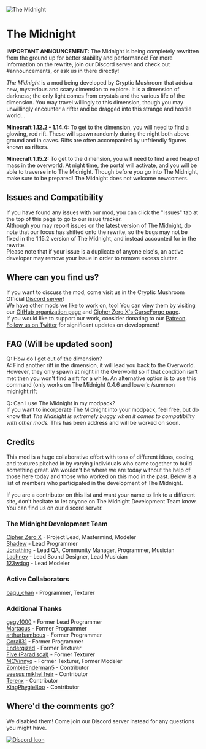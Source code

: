 ![The Midnight](https://crypticmushroom.com/assets/front-page-poster.jpg)

# **The Midnight**

**IMPORTANT ANNOUNCEMENT:** The Midnight is being completely rewritten from the ground up for better stability and performance! For more information on the rewrite, join our Discord server and check out #announcements, or ask us in there directly!

*The Midnight* is a mod being developed by Cryptic Mushroom that adds a new, mysterious and scary dimension to explore. It is a dimension of darkness; the only light comes from crystals and the various life of the dimension. You may travel willingly to this dimension, though you may unwillingly encounter a rifter and be dragged into this strange and hostile world...

**Minecraft 1.12.2 - 1.14.4:** To get to the dimension, you will need to find a glowing, red rift. These will spawn randomly during the night both above ground and in caves. Rifts are often accompanied by unfriendly figures known as rifters.

**Minecraft 1.15.2:** To get to the dimension, you will need to find a red heap of mass in the overworld. At night time, the portal will activate, and you will be able to traverse into The Midnight. Though before you go into The Midnight, make sure to be prepared! The Midnight does not welcome newcomers.

## Issues and Compatibility

If you have found any issues with our mod, you can click the "Issues" tab at the top of this page to go to our issue tracker.  
Although you may report issues on the latest version of The Midnight, do note that our focus has shifted onto the rewrite, so the bugs may not be fixed in the 1.15.2 version of The Midnight, and instead accounted for in the rewrite.  
Please note that if your issue is a duplicate of anyone else's, an active developer may remove your issue in order to remove excess clutter.

## Where can you find us?

If you want to discuss the mod, come visit us in the Cryptic Mushroom Official [Discord server](https://discord.gg/h7u4Tc7)!  
We have other mods we like to work on, too! You can view them by visiting our [GitHub organization page](https://github.com/Cryptic-Mushroom) and [Cipher Zero X's CurseForge page](https://www.curseforge.com/members/cipher_zero_x/projects).  
If you would like to support our work, consider donating to our [Patreon](https://www.patreon.com/crypticmushroom).  
[Follow us on Twitter](https://twitter.com/CrypticMushroom) for significant updates on development!

## FAQ (Will be updated soon)

Q: How do I get out of the dimension?  
A: Find another rift in the dimension, it will lead you back to the Overworld. However, they only spawn at night in the Overworld so if that condition isn't met then you won't find a rift for a while. An alternative option is to use this command (only works on The Midnight 0.4.6 and lower): /summon midnight:rift

Q: Can I use The Midnight in my modpack?  
If you want to incorperate The Midnight into your modpack, feel free, but do know that *The Midnight is extremely buggy when it comes to compatibility with other mods.* This has been address and will be worked on soon.

## Credits

This mod is a huge collaborative effort with tons of different ideas, coding, and textures pitched in by varying individuals who came together to build something great. We wouldn't be where we are today without the help of those here today and those who worked on this mod in the past. Below is a list of members who participated in the development of The Midnight.

If you are a contributor on this list and want your name to link to a different site, don't hesitate to let anyone on The Midnight Development Team know. You can find us on our discord server.

### The Midnight Development Team

[Cipher Zero X](https://github.com/cipherzerox) - Project Lead, Mastermind, Modeler  
[Shadew](https://shadew.net/) - Lead Programmer  
[Jonathing](https://github.com/Jonathing) - Lead QA, Community Manager, Programmer, Musician  
[Lachney](https://xjon.me) - Lead Sound Designer, Lead Musician  
[123wdog](https://www.curseforge.com/members/123wdog/) - Lead Modeler

### Active Collaborators

[bagu_chan](https://github.com/pentantan) - Programmer, Texturer

### Additional Thanks

[gegy1000](https://github.com/gegy1000) - Former Lead Programmer  
[Martacus](https://github.com/Martacus) - Former Programmer  
[arthurbambous](https://github.com/arthurbambou) - Former Programmer  
[Corail31](https://github.com/Corail31) - Former Programmer  
[Endergized](https://github.com/Endergy) - Former Texturer  
[Five (Paradiscal)](https://github.com/fivelol) - Former Texturer  
[MCVinnyq](https://github.com/MCVinnyq) - Former Texturer, Former Modeler  
[ZombieEnderman5](https://github.com/ZombieEnderman5) - Contributor  
[veesus mikhel heir](https://minecraft.curseforge.com/members/veesusmikelheir) - Contributor  
[Terenx](https://github.com/Terenx) - Contributor  
[KingPhygieBoo](https://gitlab.com/KingPhygieBoo) - Contributor

## Where'd the comments go?

We disabled them! Come join our Discord server instead for any questions you might have.

[![Discord Icon](https://discord.com/assets/fc0b01fe10a0b8c602fb0106d8189d9b.png)](https://discord.gg/h7u4Tc7)
